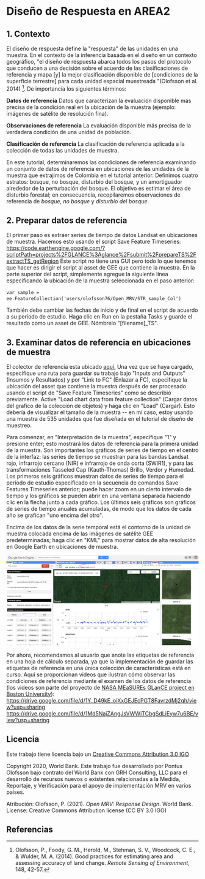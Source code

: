 # Diseño de Respuesta en AREA2 

## 1. Contexto
El diseño de respuesta define la "respuesta" de las unidades en una muestra. En el contexto de la inferencia basada en el diseño en un contexto geográfico, "el diseño de respuesta abarca todos los pasos del protocolo que conducen a una decisión sobre el acuerdo de las clasificaciones de referencia y mapa [y] la mejor clasificación disponible de [condiciones de la superficie terrestre] para cada unidad espacial muestreada "(Olofsson et al. 2014) [^ fn1]. De importancia los siguientes términos:

**Datos de referencia**
Datos que caracterizan la evaluación disponible más precisa de la condición real en la ubicación de la muestra (ejemplo: imágenes de satélite de resolución fina).

**Observaciones de referencia**
La evaluación disponible más precisa de la verdadera condición de una unidad de población.

**Clasificación de referencia**
La clasificación de referencia aplicada a la colección de todas las unidades de muestra.

En este tutorial, determinaremos las condiciones de referencia examinando un conjunto de datos de referencia en ubicaciones de las unidades de la muestra que extrajimos de Colombia en el tutorial anterior. Definimos cuatro estratos: bosque, no bosque, disturbio del bosque, y un amortiguador alrededor de la perturbación del bosque. El objetivo es estimar el área de disturbio forestal; en consecuencia, recopilaremos observaciones de referencia de *bosque, no bosque* y *disturbio del bosque*.

## 2. Preparar datos de referencia
El primer paso es extraer series de tiempo de datos Landsat en ubicaciones de muestra. Hacemos esto usando el script Save Feature Timeseries: https://code.earthengine.google.com/?scriptPath=projects%2FGLANCE%3Aglance%2Fsubmit%2FprepareTS%2FextractTS_getRegion Este script no tiene una GUI pero todo lo que tenemos que hacer es dirigir el script al asset de GEE que contiene la muestra. En la parte superior del script, simplemente agregue la siguiente línea especificando la ubicación de la muestra seleccionada en el paso anterior:
 ```
 var sample = ee.FeatureCollection('users/olofsson76/Open_MRV/STR_sample_Col')
 ```
 También debe cambiar las fechas de inicio y de final en el script de acuerdo a su periodo de estudio. Haga clic en Run en la pestaña Tasks y guarde el resultado como un asset de GEE. Nómbrelo "[filename]_TS".


## 3. Examinar datos de referencia en ubicaciones de muestra

El colector de referencia esta ubicado [aquí.](https://code.earthengine.google.com/09964c3fbb9a7d9f8530ee687be8bb90) Una vez que se haya cargado, especifique una ruta para guardar su trabajo bajo "Inputs and Outputs" (Insumos y Resultados) y por "Link to FC" (Enlazar a FC), especifique la ubicación del asset que contiene la muestra después de ser procesado usando el script de "Save Feature Timeseries" como se describió previamente. Active "Load chart data from feature collection" (Cargar datos del grafico de la colección de objetos) y haga clic en "Load" (Cargar). Esto debería de visualizar el tamaño de la muestra -- en mi caso, estoy usando una muestra de 535 unidades que fue diseñada en el tutorial de diseño de muestreo. 

Para comenzar, en "Interpretación de la muestra", especifique "1" y presione enter; esto mostrará los datos de referencia para la primera unidad de la muestra. Son importantes los gráficos de series de tiempo en el centro de la interfaz: las series de tiempo se muestran para las bandas Landsat rojo, infrarrojo cercano (NIR) e infrarrojo de onda corta (SWIR1), y para las transformaciones Tasseled Cap (Kauth-Thomas) Brillo, Verdor y Humedad. Los primeros seis gráficos muestran datos de series de tiempo para el período de estudio especificado en la secuencia de comandos Save Features Timeseries anterior; puede hacer zoom en un cierto intervalo de tiempo y los gráficos se pueden abrir en una ventana separada haciendo clic en la flecha junto a cada gráfico. Los últimos seis gráficos son gráficos de series de tiempo anuales acumuladas, de modo que los datos de cada año se grafican "uno encima del otro". 

Encima de los datos de la serie temporal está el contorno de la unidad de muestra colocada encima de las imágenes de satélite GEE predeterminadas; haga clic en "KML" para mostrar datos de alta resolución en Google Earth en ubicaciones de muestra.

![](./figures/AREA2_ref_collector.png)

Por ahora, recomendamos al usuario que anote las etiquetas de referencia en una hoja de cálculo separada, ya que la implementación de guardar las etiquetas de referencia en una única colección de características está en curso. Aquí se proporcionan videos que ilustran cómo observar las condiciones de referencia mediante el examen de los datos de referencia (los videos son parte del proyecto de [NASA MEaSUREs GLanCE project en Boston University](http://sites.bu.edu/measures/)):  
https://drive.google.com/file/d/1Y_D49kE_oiXxGEJEcPGT8FavrzdMj2qh/view?usp=sharing
https://drive.google.com/file/d/1Md5NajZAngJsVWWiTCbgSdLiEyw7u6BE/view?usp=sharing

## Licencia
Este trabajo tiene licencia bajo un [Creative Commons Attribution 3.0 IGO](https://creativecommons.org/licenses/by/3.0/igo/) 

Copyright 2020, World Bank. Este trabajo fue desarrollado por Pontus Olofsson bajo contrato del World Bank con GRH Consulting, LLC para el desarrollo de recursos nuevos o existentes relacionadas a la Medida, Reportaje, y Verificación para el apoyo de implementación MRV en varios países. 

Atribución: Olofsson, P. (2021). *Open MRV: Response Design*. World Bank. License: Creative Commons Attribution license (CC BY 3.0 IGO)

## Referencias
[^fn1]: Olofsson, P., Foody, G. M., Herold, M., Stehman, S. V., Woodcock, C. E., & Wulder, M. A. (2014). Good practices for estimating area and assessing accuracy of land change. *Remote Sensing of Environment*, 148, 42-57.
